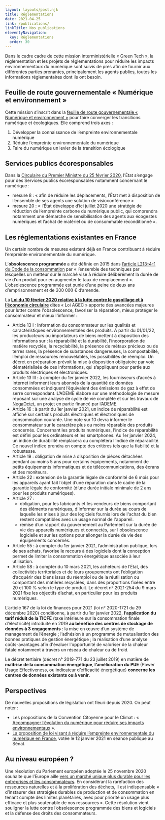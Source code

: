 ```yaml
---
layout: layouts/post.njk
title: Réglementations
date: 2021-04-25
link: /publications/
linkTitle: Nos publications
eleventyNavigation:
  key: Réglementations
  order: 30
---
```


<div class="fr-highlight">

Dans le cadre cadre de cette mission interministérielle « Green Tech », la réglementation et les projets de réglementations pour réduire les impacts environnementaux du numérique sont suivis de près afin de fournir aux différentes parties prenantes, principalement les agents publics, toutes les informations réglementaires dont ils ont besoin.

</div>


## Feuille de route gouvernementale « Numérique et environnement »

Cette mission s’inscrit dans la [feuille de route gouvernementale « Numérique et environnement »](https://www.ecologie.gouv.fr/numerique-et-environnement-feuille-route) pour faire converger les transitions numérique et écologiques. Elle comprend trois axes :

1. Développer la connaissance de l’empreinte environnementale numérique
2. Réduire l’empreinte environnementale du numérique
3. Faire du numérique un levier de la transition écologique

## Services publics écoresponsables

Dans la [Circulaire du Premier Ministre du 25 février 2020](https://www.legifrance.gouv.fr/download/pdf/circ?id=44936), l’État s’engage pour des Services publics écoresponsables notamment concernant le numérique :

* mesure 8 : « afin de réduire les déplacements, l’État met à disposition de l’ensemble de ses agents une solution de visioconférence »
* mesure 20 : « l’État développe d’ici juillet 2020 une stratégie de réduction de l’empreinte carbone du numérique public, qui comprendra notamment une démarche de sensibilisation des agents aux écogestes numériques et l’achat de matériel ou de consommable reconditionné ».

## Les réglementations existantes en France

Un certain nombre de mesures existent déjà en France contribuant à réduire l’empreinte environnementale du numérique.

L’**obsolescence programmée** a été définie en 2015 dans [l’article L213-4-1 du Code de la consommation](https://www.legifrance.gouv.fr/codes/article_lc/LEGIARTI000031053376/2015-08-19) par « l’ensemble des techniques par lesquelles un metteur sur le marché vise à réduire délibérément la durée de vie d’un produit pour en augmenter le taux de remplacement ». L’obsolescence programmée est punie d’une peine de deux ans d’emprisonnement et de 300 000 € d’amende.

La **[Loi du 10 février 2020 relative à la lutte contre le gaspillage et à l’économie circulaire](https://www.legifrance.gouv.fr/jorf/id/JORFTEXT000041553759/)** dites « Loi AGEC » apporte des avancées majeures pour lutter contre l'obsolescence, favoriser la réparation, mieux protéger le consommateur et mieux l'informer :
* Article 13 I : Information du consommateur sur les qualités et caractéristiques environnementales des produits. A partir du 01/01/22, les producteurs ou importateurs de biens mettent à disposition des informations sur : la réparabilité et la durabilité, l’incorporation de matière recyclée, la recyclabilité, la présence de métaux précieux ou de terres rares, la présence de substances dangereuses, la compostabilité, l’emploi de ressources renouvelables, les possibilités de réemploi. Un décret en préparation prévoit la mise à disposition obligatoire par voie dématérialisée de ces informations, qui s’appliquent pour partie aux produits électriques et électroniques.
* Article 13 III : à compter du 1er janvier 2022, les fournisseurs d’accès à Internet informent leurs abonnés de la quantité de données consommées et indiquent l’équivalent des émissions de gaz à effet de serre correspondant. L’ADEME élabore sur une méthodologie de mesure reposant sur une analyse de cycle de vie complète et sur les travaux de [NegaOctet](https://negaoctet.org/), un projet en partie financé par l’ADEME.
* Article 16 : à partir du 1er janvier 2021, un indice de réparabilité est affiché sur certains produits électriques et électroniques de consommation courante. Une note sur 10 devra informer le consommateur sur le caractère plus ou moins réparable des produits concernés. Concernant les produits numériques, l’indice de réparabilité est défini pour les ordinateurs et les smartphones. Au 1er janvier 2024, un indice de durabilité remplacera ou complétera l’indice de réparabilité. Ce nouvel indice prendra en compte des critères tels que la fiabilité et la robustesse.
* Article 19 : obligation de mise à disposition de pièces détachées pendant au moins 5 ans pour certains équipements, notamment de petits équipements informatiques et de télécommunications, des écrans et des moniteurs.
* Article 22 : extension de la garantie légale de conformité de 6 mois pour les appareils ayant fait l’objet d’une réparation dans le cadre de la garantie légale de conformité (d’une durée initiale minimale de 2 ans pour les produits numériques).
* Article 27 : 
    * obligation, pour les fabricants et les vendeurs de biens comportant des éléments numériques, d'informer sur la durée au cours de laquelle les mises à jour des logiciels fournis lors de l'achat du bien restent compatibles avec un usage normal de l'appareil.
    * remise d’un rapport du gouvernement au Parlement sur la durée de vie des appareils numériques et connectés, sur l'obsolescence logicielle et sur les options pour allonger la durée de vie des équipements concernés.
* Article 55 : à compter du 1er janvier 2021, l’administration publique, lors de ses achats, favorise le recours à des logiciels dont la conception permet de limiter la consommation énergétique associée à leur utilisation.
* Article 58 : à compter du 10 mars 2021, les acheteurs de l’Etat, des collectivités territoriales et de leurs groupements ont l’obligation d’acquérir des biens issus du réemploi ou de la réutilisation ou comportant des matières recyclées, dans des proportions fixées entre 20 et 100 % selon le type de produit. Le décret n° 2021-254 du 9 mars 2021 fixe les objectifs d’achat, en particulier pour les produits numériques.

L’article 167 de la loi de finances pour 2021 (loi n° 2020-1721 du 29 décembre 2020) conditionne, à partir du 1er janvier 2022, **l’application du tarif réduit de la TICFE** (taxe intérieure sur la consommation finale d’électricité) introduite en 2019 **au bénéfice des centres de stockage de données à 3 engagements** : la mise en œuvre d’un système de management de l’énergie ; l’adhésion à un programme de mutualisation des bonnes pratiques de gestion énergétique ; la réalisation d’une analyse coûts-avantages afin d'évaluer l'opportunité de valoriser de la chaleur fatale notamment à travers un réseau de chaleur ou de froid.

Le décret tertiaire (décret n° 2019-771 du 23 juillet 2019) en matière de **maîtrise de la consommation énergétique, l’amélioration du PUE** (Power Usage Effectiveness, ou indicateur d’efficacité énergétique) **concerne les centres de données existants ou à venir**.

## Perspectives

De nouvelles propositions de législation ont fleuri depuis 2020. On peut noter :

* Les propositions de la Convention Citoyenne pour le Climat : « [Accompagner l’évolution du numérique pour réduire ses impacts environnementaux](https://propositions.conventioncitoyennepourleclimat.fr/objectif/accompagner-levolution-du-numerique-pour-reduire-ses-impacts-environnementaux/) ».
* [La proposition de loi visant à réduire l’empreinte environnementale du numérique en France](http://www.senat.fr/fileadmin/Fichiers/Images/redaction_multimedia/2020/2020-Documents_pdf/20201014-PPL_Empreinte_environnemetale_du_numerique.pdf), votée le 12 janvier 2021 en séance publique au Sénat.

## Au niveau européen ?

Une résolution du Parlement européen adoptée le 25 novembre 2020 souhaite que l’Europe aille [vers un marché unique plus durable pour les entreprises et les consommateurs](https://www.europarl.europa.eu/doceo/document/TA-9-2020-0318_FR.html). En considérant la raréfaction des ressources naturelles et à la prolifération des déchets, il est indispensable « d’instaurer des stratégies durables de production et de consommation en tenant compte des limites planétaires, avec pour priorité un usage plus efficace et plus soutenable de nos ressources ». Cette résolution vient souligner la lutte contre l’obsolescence programmée des biens et logiciels et la défense des droits des consommateurs.
